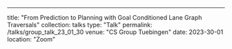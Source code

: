 ---
title: "From Prediction to Planning with Goal Conditioned Lane Graph Traversals"
collection: talks
type: "Talk"
permalink: /talks/group_talk_23_01_30
venue: "CS Group Tuebingen"
date: 2023-30-01
location: "Zoom"